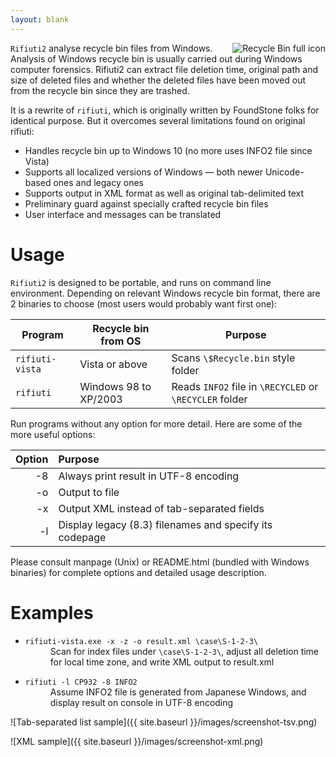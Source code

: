 ```yaml
---
layout: blank
---
```


<img alt="Recycle Bin full icon" style="border:0; float:right" src="{{ site.baseurl }}/images/rbin.png" />

`Rifiuti2` analyse recycle bin files from Windows. Analysis of
Windows recycle bin is usually carried out during Windows computer
forensics. Rifiuti2 can extract file deletion time, original
path and size of deleted files and whether the deleted files have
been moved out from the recycle bin since they are trashed.

It is a rewrite of `rifiuti`, which is originally written by FoundStone
folks for identical purpose.  But it overcomes several limitations found on
original rifiuti:

* Handles recycle bin up to Windows 10 (no more uses INFO2 file since Vista)
* Supports all localized versions of Windows &mdash;
both newer Unicode-based ones and legacy ones
* Supports output in XML format as well as original tab-delimited text
* Preliminary guard against specially crafted recycle bin files
* User interface and messages can be translated

[1]: https://web.archive.org/web/20101121070625/http://www.foundstone.com/us/resources/proddesc/rifiuti.htm

# Usage

`Rifiuti2` is designed to be portable, and runs on command line environment.
Depending on relevant Windows recycle bin format,
there are 2 binaries to choose (most users would probably want first one):

Program | Recycle bin from OS | Purpose
--------|---------------------|--------
`rifiuti-vista`|Vista or above|Scans `\$Recycle.bin` style folder
`rifiuti`  |Windows 98 to XP/2003|Reads `INFO2` file in `\RECYCLED` or `\RECYCLER` folder

Run programs without any option for more detail. Here are some of the
more useful options:

 Option | Purpose
-------:|:--------
-8      | Always print result in UTF-8 encoding
-o      | Output to file
-x      | Output XML instead of tab-separated fields
-l      | Display legacy (8.3) filenames and specify its codepage

Please consult manpage (Unix) or README.html (bundled with Windows binaries)
for complete options and detailed usage description.

# Examples

* <dl><dt><code>rifiuti-vista.exe -x -z -o result.xml \case\S-1-2-3\</code></dt>
  <dd>Scan for index files under <code>\case\S-1-2-3\</code>, adjust all deletion
  time for local time zone, and write XML output to result.xml</dd></dl>
* <dl><dt><code>rifiuti -l CP932 -8 INFO2</code></dt>
  <dd>Assume INFO2 file is generated from Japanese Windows, and display
  result on console in UTF-8 encoding</dd></dl>

![Tab-separated list sample]({{ site.baseurl }}/images/screenshot-tsv.png)

![XML sample]({{ site.baseurl }}/images/screenshot-xml.png)

